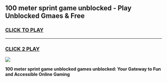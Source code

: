 
## 100 meter sprint game unblocked - Play Unblocked Gmaes & Free
<h3>
<a href="https://news.freeplayer.one?title=100_meter_sprint_game_unblocked&ref=23F">CLICK TO PLAY</a></h3>
<hr>

<h3>
<a href="https://news.freeplayer.one?title=100_meter_sprint_game_unblocked&ref=23F">CLICK 2 PLAY</a>
  
</h3>

<a href="https://news.freeplayer.one?title=100_meter_sprint_game_unblocked&ref=23F/"><img src="https://clearcache.store/games.png"></a>


**100 meter sprint game unblocked games unblocked: Your Gateway to Fun and Accessible Online Gaming**
